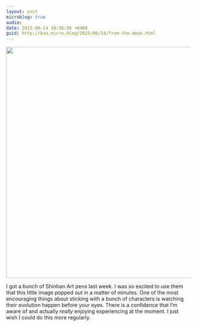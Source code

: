 ```yaml
---
layout: post
microblog: true
audio: 
date: 2015-06-14 10:56:56 +0400
guid: http://kaa.micro.blog/2015/06/14/from-the-desk.html
---
```

<img src="https://www.kaa.bz/uploads/2018/8fc54bd705.jpg" alt="" width="840" height="630" class="alignnone size-full wp-image-139" />

I got a bunch of Shinhan Art pens last week. I was so excited to use them that this little image popped out in a matter of minutes. One of the most encouraging things about sticking with a bunch of characters is watching their evolution happen before your eyes. There is a confidence that I’m aware of and actually <em>really</em> enjoying experiencing at the moment. I just wish I could do this more regularly.
